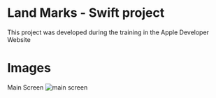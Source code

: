 # Land Marks - Swift project
This project was developed during the training in the Apple Developer Website

# Images
Main Screen
![main screen](https://github.com/FilipeOCastro/land-marks/blob/80b3f86e0619797943fa965a383ee9e0ca8579d9/Images/Captura%20de%20Tela%202021-04-22%20%C3%A0s%205.02.15%20PM.png)

